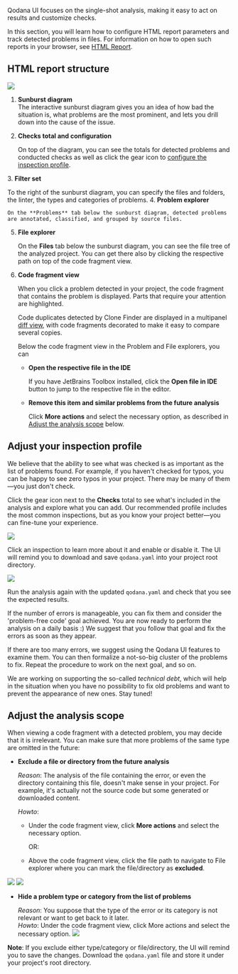 [//]: # (title: UI Overview)

Qodana UI focuses on the single-shot analysis, making it easy to act on results and customize checks.

In this section, you will learn how to configure HTML report parameters and track detected problems in files. For information on how to open such reports in your browser, see [HTML Report](html-report.md).

## HTML report structure

![](general.png)

1. **Sunburst diagram**   
  The interactive sunburst diagram gives you an idea of how bad the situation is, what problems are the most prominent, and lets you drill down into the cause of the issue. 
   
2. **Checks total and configuration**

    On top of the diagram, you can see the totals for detected problems and conducted checks as well as click the gear icon to [configure the inspection profile](#Adjust+your+inspection+profile).
   
[//]: # "check the link"
3. **Filter set**

   To the right of the sunburst diagram, you can specify the files and folders, the linter, the types and categories of problems.
4. **Problem explorer**

    On the **Problems** tab below the sunburst diagram, detected problems are annotated, classified, and grouped by source files.

5. **File explorer**

   On the **Files** tab below the sunburst diagram, you can see the file tree of the analyzed project. You can get there also by clicking the respective path on top of the code fragment view.

6. **Code fragment view**
    
    When you click a problem detected in your project, the code fragment that contains the problem  is displayed. Parts that require your attention are highlighted.

    Code duplicates detected by Clone Finder are displayed in a multipanel [diff view](clone-finder-output.md#A+sample+decorated+diff), with code fragments decorated to make it easy to compare several copies.  

    Below the code fragment view in the Problem and File explorers, you can
    * **Open the respective file in the IDE**
     
      If you have JetBrains Toolbox installed, click the **Open file in IDE** button to jump to the respective file in the editor.
      
    * **Remove this item and similar problems from the future analysis**
        
      Click **More actions** and select the necessary option, as described in [Adjust the analysis scope](#Adjust+the+analysis+scope) below.
  
[//]: # "check the link"

## Adjust your inspection profile 

We believe that the ability to see what was checked is as important as the list of problems found. For example, if you haven't checked for 
typos, you can be happy to see zero typos in your project. There may be many of them&mdash;you just don't check. 

Click the gear icon next to the **Checks** total to see what's included in the analysis and  explore what you can add. Our recommended profile includes the most common inspections, but as you know your project better&mdash;you can fine-tune your 
experience. 

![](profile-settings.png)

Click an inspection to learn more about it and enable or disable it. The UI will remind you to download and save `qodana.yaml` into your project root directory.

![](profile-save.png)

Run the analysis again with the updated `qodana.yaml` and check that you see the expected results. 

If the number of errors is manageable, you can fix them and consider the 'problem-free code' goal achieved. You are now ready to perform the analysis on a daily basis :) We suggest that you follow that goal and fix the errors as soon as they appear.

If there are too many errors, we suggest using the Qodana UI features to examine them. You can then formalize a not-so-big cluster of the problems to fix. Repeat the procedure to work on the next goal, and so on. 

We are working on supporting the so-called *technical debt*, which will help in the situation when you have no possibility to fix old problems and want to prevent the appearance of new ones. Stay tuned! 

## Adjust the analysis scope

When viewing a code fragment with a detected problem, you may decide that it is irrelevant. You can make sure that more problems of the same type are omitted in the future:

* **Exclude a file or directory from the future analysis**

  *Reason*: The analysis of the file containing the error, or even the directory containing this file, doesn't make sense in your project.
  For example, it's actually not the source code but some generated or downloaded content.

  *Howto*: 
  
    - Under the code fragment view, click **More actions** and select the necessary option.
      
        OR:
  - Above the code fragment view, click the file path to navigate to File explorer where you can mark the file/directory as **excluded**.

![](problem-area.png)
![](files-tree.png)


* **Hide a problem type or category from the list of problems**

  *Reason*: You suppose that the type of the error or its category is not relevant or want to get back to it later.  
  *Howto*: Under the code fragment view, click More actions and select the necessary option.
  ![](problem-area-hide.png)

**Note**: If you exclude either type/category or file/directory, the UI will remind you to save the changes. Download the `qodana.yaml` file and store it under your project's root directory.